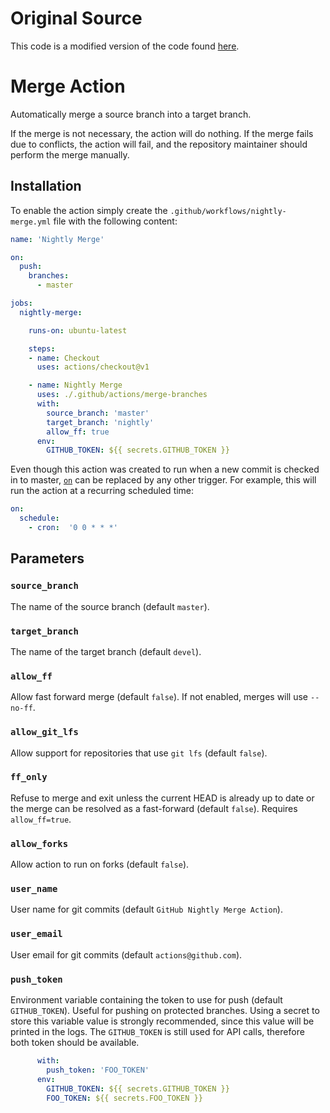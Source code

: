 # Original Source

This code is a modified version of the code found
[here](https://github.com/robotology/gh-action-nightly-merge).

# Merge Action

Automatically merge a source branch into a target branch.

If the merge is not necessary, the action will do nothing.
If the merge fails due to conflicts, the action will fail, and the repository
maintainer should perform the merge manually.

## Installation

To enable the action simply create the `.github/workflows/nightly-merge.yml`
file with the following content:

```yml
name: 'Nightly Merge'

on:
  push:
    branches:
      - master

jobs:
  nightly-merge:

    runs-on: ubuntu-latest

    steps:
    - name: Checkout
      uses: actions/checkout@v1

    - name: Nightly Merge
      uses: ./.github/actions/merge-branches
      with:
        source_branch: 'master'
        target_branch: 'nightly'
        allow_ff: true
      env:
        GITHUB_TOKEN: ${{ secrets.GITHUB_TOKEN }}
```

Even though this action was created to run when a new commit is checked in to master,
[`on`](https://help.github.com/en/articles/workflow-syntax-for-github-actions#on)
can be replaced by any other trigger.
For example, this will run the action at a recurring scheduled time:

```yml
on:
  schedule:
    - cron:  '0 0 * * *'
```

## Parameters

### `source_branch`

The name of the source branch (default `master`).

### `target_branch`

The name of the target branch (default `devel`).

### `allow_ff`

Allow fast forward merge (default `false`). If not enabled, merges will use
`--no-ff`.

### `allow_git_lfs`

Allow support for repositories that use `git lfs` (default `false`). 

### `ff_only`

Refuse to merge and exit unless the current HEAD is already up to date or the
merge can be resolved as a fast-forward (default `false`).
Requires `allow_ff=true`.

### `allow_forks`

Allow action to run on forks (default `false`).

### `user_name`

User name for git commits (default `GitHub Nightly Merge Action`).

### `user_email`

User email for git commits (default `actions@github.com`).

### `push_token`

Environment variable containing the token to use for push (default
`GITHUB_TOKEN`).
Useful for pushing on protected branches.
Using a secret to store this variable value is strongly recommended, since this
value will be printed in the logs.
The `GITHUB_TOKEN` is still used for API calls, therefore both token should be
available.

```yml
      with:
        push_token: 'FOO_TOKEN'
      env:
        GITHUB_TOKEN: ${{ secrets.GITHUB_TOKEN }}
        FOO_TOKEN: ${{ secrets.FOO_TOKEN }}
```
